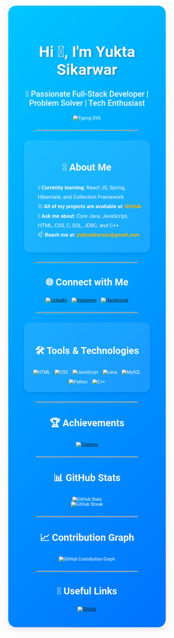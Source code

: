 <div style="background: linear-gradient(135deg, #00c6ff, #0072ff); padding: 50px; border-radius: 25px; max-width: 950px; margin: auto; color: white; font-family: 'Roboto', sans-serif; text-align: center; box-shadow: 0 8px 15px rgba(0, 0, 0, 0.1);">
  <!-- Header Section -->
  <h1 style="font-size: 3.5em; font-weight: 700; color: #f8f9fa; text-shadow: 2px 2px 5px rgba(0, 0, 0, 0.3);">Hi 👋, I'm Yukta Sikarwar</h1>
  <h3 style="font-size: 1.8em; font-weight: 500; color: #f8f9fa;">🚀 Passionate Full-Stack Developer | Problem Solver | Tech Enthusiast</h3>

  <p>
    <img src="https://readme-typing-svg.herokuapp.com?font=Fira+Code&weight=600&size=24&duration=4000&pause=500&color=F75C7E&vCenter=true&width=700&lines=Welcome+to+my+GitHub+Profile!;Full-Stack+Developer+and+Tech+Explorer;Building+Innovative+Solutions;Always+Learning+New+Technologies!" alt="Typing SVG" />
  </p>

  <hr style="border: 1px solid #fff; width: 80%; margin: 30px auto; border-radius: 10px;" />

  <!-- About Me Section -->
  <section style="background-color: rgba(255, 255, 255, 0.1); padding: 25px; border-radius: 20px; box-shadow: 0 4px 10px rgba(0, 0, 0, 0.1);">
    <h3 style="font-size: 2.2em; font-weight: 600; color: #f8f9fa;">🚀 About Me</h3>
    <ul style="list-style: none; padding-left: 0; font-size: 1.2em; color: #f8f9fa; text-align: left; margin-left: 20px; line-height: 1.8;">
      <li>🌱 <strong>Currently learning</strong>: React JS, Spring, Hibernate, and Collection Framework</li>
      <li>👨‍💻 <strong>All of my projects are available at</strong>: <a href="https://github.com/Yukku-21" target="_blank" style="color: #ffb400; text-decoration: none; font-weight: 600;">GitHub</a></li>
      <li>💬 <strong>Ask me about</strong>: Core Java, JavaScript, HTML, CSS, C, SQL, JDBC, and C++</li>
      <li>📫 <strong>Reach me at</strong>: <a href="mailto:yuktasikarwar@gmail.com" style="color: #ffb400; text-decoration: none; font-weight: 600;">yuktasikarwar@gmail.com</a></li>
    </ul>
  </section>

  <hr style="border: 1px solid #fff; width: 80%; margin: 30px auto; border-radius: 10px;" />

  <!-- Connect with Me Section -->
  <section>
    <h3 style="font-size: 2.2em; font-weight: 600; color: #f8f9fa;">🌐 Connect with Me</h3>
    <div style="display: flex; justify-content: center; gap: 15px; margin-top: 20px;">
      <a href="https://www.linkedin.com/in/yukta-sikarwar" target="_blank">
        <img src="https://img.shields.io/badge/LinkedIn-0077B5?style=for-the-badge&logo=linkedin&logoColor=white" alt="LinkedIn" />
      </a>
      <a href="https://www.instagram.com/ys_yukku/profilecard/?igsh=dGtjbzFxdTIxNHk=" target="_blank">
        <img src="https://img.shields.io/badge/Instagram-E4405F?style=for-the-badge&logo=instagram&logoColor=white" alt="Instagram" />
      </a>
      <a href="https://www.hackerrank.com/yuktasikarwar" target="_blank">
        <img src="https://img.shields.io/badge/Hackerrank-2EC866?style=for-the-badge&logo=hackerrank&logoColor=white" alt="Hackerrank" />
      </a>
    </div>
  </section>

  <hr style="border: 1px solid #fff; width: 80%; margin: 30px auto; border-radius: 10px;" />

  <!-- Tools & Technologies Section -->
  <section style="background-color: rgba(255, 255, 255, 0.1); padding: 25px; border-radius: 20px; box-shadow: 0 4px 10px rgba(0, 0, 0, 0.1);">
    <h3 style="font-size: 2.2em; font-weight: 600; color: #f8f9fa;">🛠️ Tools & Technologies</h3>
    <div style="display: flex; justify-content: center; flex-wrap: wrap; gap: 15px; margin-top: 20px;">
      <img src="https://img.shields.io/badge/HTML5-E34F26?style=for-the-badge&logo=html5&logoColor=white" alt="HTML" />
      <img src="https://img.shields.io/badge/CSS3-1572B6?style=for-the-badge&logo=css3&logoColor=white" alt="CSS" />
      <img src="https://img.shields.io/badge/JavaScript-F7DF1E?style=for-the-badge&logo=javascript&logoColor=black" alt="JavaScript" />
      <img src="https://img.shields.io/badge/Java-007396?style=for-the-badge&logo=java&logoColor=white" alt="Java" />
      <img src="https://img.shields.io/badge/MySQL-4479A1?style=for-the-badge&logo=mysql&logoColor=white" alt="MySQL" />
      <img src="https://img.shields.io/badge/Python-3776AB?style=for-the-badge&logo=python&logoColor=white" alt="Python" />
      <img src="https://img.shields.io/badge/C++-00599C?style=for-the-badge&logo=cplusplus&logoColor=white" alt="C++" />
    </div>
  </section>

  <hr style="border: 1px solid #fff; width: 80%; margin: 30px auto; border-radius: 10px;" />

  <!-- Achievements Section -->
  <section>
    <h3 style="font-size: 2.2em; font-weight: 600; color: #f8f9fa;">🏆 Achievements</h3>
    <a href="https://github.com/ryo-ma/github-profile-trophy" target="_blank">
      <img src="https://github-profile-trophy.vercel.app/?username=Yukku-21&theme=radical&margin-w=15&margin-h=15&row=2&column=3" alt="Trophies" />
    </a>
  </section>

  <hr style="border: 1px solid #fff; width: 80%; margin: 30px auto; border-radius: 10px;" />

  <!-- GitHub Stats Section -->
  <section>
    <h3 style="font-size: 2.2em; font-weight: 600; color: #f8f9fa;">📊 GitHub Stats</h3>
    <div>
      <img src="https://github-readme-stats.vercel.app/api?username=Yukku-21&show_icons=true&theme=radical" alt="GitHub Stats" />
      <br />
      <img src="https://github-readme-streak-stats.herokuapp.com/?user=Yukku-21&theme=radical" alt="GitHub Streak" />
    </div>
  </section>

  <hr style="border: 1px solid #fff; width: 80%; margin: 30px auto; border-radius: 10px;" />

  <!-- Contribution Graph Section -->
  <section>
    <h3 style="font-size: 2.2em; font-weight: 600; color: #f8f9fa;">📈 Contribution Graph</h3>
    <img src="https://github-readme-activity-graph.vercel.app/graph?username=Yukku-21&bg_color=1F222E&color=F8D866&line=F85D7F&point=FFFFFF&hide_border=true" alt="GitHub Contribution Graph" />
  </section>

  <hr style="border: 1px solid #fff; width: 80%; margin: 30px auto; border-radius: 10px;" />

  <!-- Useful Links Section -->
  <section>
    <h3 style="font-size: 2.2em; font-weight: 600; color: #f8f9fa;">🔗 Useful Links</h3>
    <div style="display: flex; justify-content: center; gap: 15px; margin-top: 20px;">
      <a href="https://github.com/Yukku-21" target="_blank">
        <img src="https://img.shields.io/badge/GitHub-181717?style=for-the-badge&logo=github&logoColor=white" alt="GitHub" />
      </a>
    </div>
  </section>
</div>
